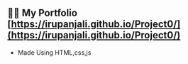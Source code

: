 
## 👨‍💻 My Portfolio [https://irupanjali.github.io/Project0/](https://irupanjali.github.io/Project0/)

- Made Using HTML,css,js





